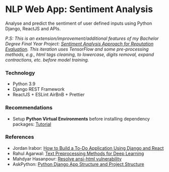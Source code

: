 # NLP Web App: Sentiment Analysis

Analyse and predict the sentiment of user defined inputs using Python Django, ReactJS and APIs.

_P.S: This is an extension/improvement/additional features of my Bachelor Degree Final Year Project: [Sentiment Analysis Approach for Reputation Evaluation](https://github.com/dejongyeong/sentiment-analysis). This iteration uses TensorFlow and some pre-processing methods, e.g., html tags cleaning, to lowercase, digits removal, expand contractions, etc. before model training._

### **Technology**

- Python 3.9
- Django REST Framework
- ReactJS + ESLint AirBnB + Prettier

### **Recommendations**

- Setup **Python Virtual Environments** before installing dependency packages: [Tutorial](https://docs.python.org/3.9/library/venv.html)

### **References**

- Jordan Irabor: [How to Build a To-Do Application Using Django and React](https://www.digitalocean.com/community/tutorials/build-a-to-do-application-using-django-and-react)
- Rahul Agarwal: [Text Preprocessing Methods for Deep Learning](https://towardsdatascience.com/nlp-learning-series-part-1-text-preprocessing-methods-for-deep-learning-20085601684b)
- Mahdyar Hasanpour: [Resolve ansi-html vulnerability](https://github.com/Tjatse/ansi-html/issues/19#issuecomment-936734884)
- AskPython: [Python Django App Structure and Project Structure](https://www.askpython.com/django/django-app-structure-project-structure)
